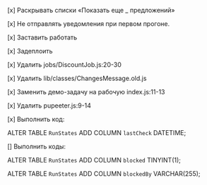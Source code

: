 [x] Раскрывать списки «Показать еще \_ предложений»

[x] Не отправлять уведомления при первом прогоне.

[x] Заставить работать

[x] Задеплоить

[x] Удалить jobs/DiscountJob.js:20-30

[x] Удалить lib/classes/ChangesMessage.old.js

[x] Заменить демо-задачу на рабочую index.js:11-13

[x] Удалить pupeeter.js:9-14

[x] Выполнить код:

ALTER TABLE `RunStates`
ADD COLUMN `lastCheck` DATETIME;

[] Выполнить коды:

ALTER TABLE `RunStates`
ADD COLUMN `blocked` TINYINT(1);

ALTER TABLE `RunStates`
ADD COLUMN `blockedBy` VARCHAR(255);
